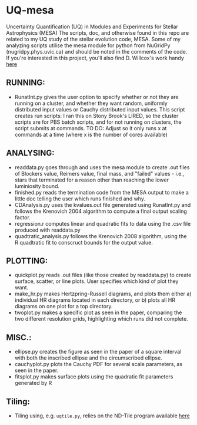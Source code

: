# UQ-mesa

Uncertainty Quantification (UQ) in Modules and Experiments for Stellar Astrophysics (MESA) 
The scripts, doc, and otherwise found in this repo are related to my UQ study of the stellar evolution code, MESA.
Some of my analyzing scripts utilise the mesa module for python from NuGridPy (nugridpy.phys.uvic.ca) and should be noted in the comments of the code. If you're interested in this project, you'll also find D. Willcox's work handy [here](https://github.com/dwillcox/nuq)

## RUNNING:

- RunatInt.py gives the user option to specify whether or not they are running on a cluster, and whether they want random, uniformly distributed input values or Cauchy distributed input values. This script creates run scripts: I ran this on Stony Brook's LIRED, so the cluster scripts are for PBS batch scripts, and for not running on clusters, the script submits at commands. TO DO: Adjust so it only runs x at commands at a time (where x is the number of cores available)

## ANALYSING:

- readdata.py goes through and uses the mesa module to create .out files of Blockers value, Reimers value, final mass, and "failed" values - i.e., stars that terminated for a reason other than reaching the lower luminiosity bound.
- finished.py reads the termination code from the MESA output to make a little doc telling the user which runs finished and why.
- CDAnalysis.py uses the kvalues.out file generated using RunatInt.py and follows the Krenovich 2004 algorithm to compute a final output scaling factor.
- regression.r computes linear and quadratic fits to data using the .csv file produced with readdata.py
- quadtratic_analysis.py follows the Krenovich 2008 algorithm, using the R quadtratic fit to conscruct bounds for the output value.


## PLOTTING:

- quickplot.py reads .out files (like those created by readdata.py) to create surface, scatter, or line plots. User specifies which kind of plot they want.
- make_hr.py makes Hertzpring-Russell diagrams, and plots them either a) individual HR diagrams located in each directory, or b) plots all HR diagrams on one plot for a top directory.
- twoplot.py makes a specific plot as seen in the paper, comparing the two different resolution grids, highlighting which runs did not complete. 

## MISC.:

- ellipse.py creates the figure as seen in the paper of a square interval with both the inscribed ellipse and the circumscribed ellipse.
- cauchyplot.py plots the Cauchy PDF for several scale parameters, as seen in the paper.
- fitsplot.py makes surface plots using the quadratic fit parameters generated by R

## Tiling:

- Tiling using, e.g. `uqtile.py`, relies on the ND-Tile program available [here](https://github.com/dwillcox/ND-Tile)